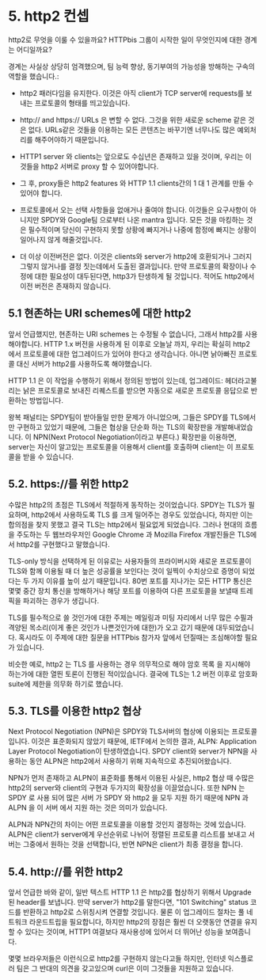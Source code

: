 # 5. http2 컨셉

http2로 무엇을 이룰 수 있을까요? HTTPbis 그룹이 시작한 일이 무엇인지에 대한 경계는 어디일까요?

경계는 사실상 상당히 엄격했으며, 팀 능력 향상, 동기부여의 가능성을 방해하는 구속의 역할을 했습니다.:

- http2 패러다임을 유지한다. 이것은 아직 client가 TCP server에 requests를 보내는 프로토콜의 형태를 띄고있습니다.

- http:// and https:// URLs 은 변할 수 없다. 그것을 위한 새로운 scheme 같은 것은 없다. URLs같은 것들을 이용하는 모든 콘텐츠는 바꾸기엔 너무나도 많은 예외처리를 해주어야하기 때문입니다.

- HTTP1 server 와 clients는 앞으로도 수십년은 존재하고 있을 것이며, 우리는 이것들을 http2 서버로 proxy 할 수 있어야합니다.

- 그 후, proxy들은 http2 features 와 HTTP 1.1 clients간의 1 대 1  관계를 만들 수 있어야 합니다.

- 프로토콜에서 오는 선택 사항들을 없애거나 줄여야 합니다. 이것들은 요구사항이 아니지만 SPDY와 Google팀 으로부터 나온 mantra 입니다. 모든 것을 마킹하는 것은 필수적이며 당신이 구현하지 못할 상황에 빠지거나 나중에 함정에 빠지는 상황이일어나지 않게 해줄것입니다.

- 더 이상 이전버전은 없다. 이것은 clients와 server가 http2에 호환되거나 그러지 그렇지 않거나를 결정 짓는데에서 도출된 결과입니다. 만약 프로토콜의 확장이나 수정에 대한 필요성이 대두된다면, http3가 탄생하게 될 것입니다. 적어도 http2에서 이전 버전은 존재하지 않습니다.

## 5.1 현존하는 URI schemes에 대한 http2

앞서 언급했지만, 현존하는 URI schemes 는 수정될 수 없습니다, 그래서 http2를 사용해야합니다. HTTP 1.x 버전을 사용하게 된 이후로 오늘날 까지, 우리는 확실히 http2 에서 프로토콜에 대한 업그레이드가 있어야 한다고 생각습니다. 아니면 낡아빠진 프로토콜 대신 서버가 http2를 사용하도록 해야했습니다.

HTTP 1.1 은 이 작업을 수행하기 위해서 정의된 방법이 있는데, 업그레이드: 헤더라고불리는 낡은 프로토콜로 보내진 리퀘스트를 받으면 자동으로 새로운 프로토콜 응답으로 반환하는 방법입니다.

왕복 패널티는 SPDY팀이 받아들일 만한 문제가 아니었으며, 그들은 SPDY를 TLS에서만 구현하고 있었기 때문에, 그들은 협상을 단순화 하는 TLS의 확장판을 개발해내었습니다. 이 NPN(Next Protocol Negotiation이라고 부른다.) 확장판을 이용하면, server는 자신이 알고있는 프로토콜을 이용해서 client를 호출하며 client는 이 프로토콜을 받을 수 있습니다.

## 5.2. https://를 위한 http2

수많은 http2의 초점은 TLS에서 적절하게 동작하는 것이었습니다. SPDY는 TLS가 필요하며, http2에서 사용하도록 TLS 를 크게 밀어주는 경우도 있었습니다, 하지만 이는 합의점을 찾지 못했고 결국 TLS는 http2에서 필요없게 되었습니다. 그러나 현대의 흐름을 주도하는 두 웹브라우저인 Google Chrome 과 Mozilla Firefox 개발진들은 TLS에서 http2를 구현했다고 말했습니다.

TLS-only 방식을 선택하게 된 이유로는 사용자들의 프라이버시와 새로운 프로토콜이 TLS와 함께 이용될 때 더 높은 성공률을 보인다는 것이 일찍이 수치상으로 증명이 되었다는 두 가지 이유를 높이 샀기 때문입니다. 80번 포트를 지나가는 모든 HTTP 통신은 몇몇 중간 장치 통신을 방해하거나 해당 포트를 이용하여 다른 프로토콜을 보낼때 트레픽을 파괴하는 경우가 생깁니다.

TLS를 필수적으로 쓸 것인가에 대한 주제는 메일링과 미팅 자리에서 너무 많은 수필과 격양된 목소리(이게 좋은 것인가 나쁜것인가에 대한)가 오고 갔기 때문에 대두되었습니다. 혹시라도 이 주제에 대한 질문을 HTTPbis 참가자 앞에서 던질때는 조심해야할 필요가 있습니다.

비슷한 예로, http2 는 TLS 를 사용하는 경우 의무적으로 해야 암호 목록 을 지시해야 하는가에 대한 열띈 토론이 진행된 적이있습니다. 결국에 TLS는 1.2 버전 이후로 암호화 suite에 제한을 의무화 하기로 했습니다.

## 5.3. TLS를 이용한 http2 협상

Next Protocol Negotiation (NPN)은 SPDY와 TLS서버의 협상에 이용되는 프로토콜입니다. 이것은 표준화되지 않았기 때문에, IETF에서 논의한 결과, ALPN: Application Layer Protocol Negotiation이 탄생하였습니다. SPDY client와 server가 NPN을 사용하는 동안 ALPN은 http2에서 사용하기 위해 지속적으로 추진되어왔습니다.

NPN가 먼저 존재하고 ALPN이 표준화를 통해서 이용된 사실은, http2 협상 때 수많은 http2의 server와 client의 구현과 두가지의 확장성을 이끌었습니다. 또한 NPN 는 SPDY 로 사용 되어 많은 서버 가 SPDY 와 http2 을 모두 지원 하기 때문에 NPN 과 ALPN 을 이 서버 에서 지원 하는 것은 의미가 있습니다.

ALPN과 NPN간의 차이는 어떤 프로토콜을 이용할 것인지 결정하는 것에 있습니다. ALPN은 client가 server에게 우선순위로 나뉘어 정렬된 프로토콜 리스트를 보내고 서버는 그중에서 원하는 것을 선택합니다, 반면 NPN은 client가 최종 결정을 합니다.

## 5.4. http://를 위한 http2

앞서 언급한 바와 같이, 일반 텍스트 HTTP 1.1 은 http2를 협상하기 위해서 Upgrade된 header를 보냅니다.
만약 server가 http2를 말한다면, "101 Switching" status 코드를 반환하고 http2로 스위칭시켜 연결할 것입니다.
물론 이 업그레이드 절차는 풀 네트워크 라운드트립을 필요합니다, 하지만 http2의 장점은 훨씬 더 오랫동안 연결을 유지할 수 있다는 것이며, HTTP1 여결보다 재사용성에 있어서 더 뛰어난 성능을 보여줍니다.

몇몇 브라우저들은 이런식으로 http2를 구현하지 않는다고들 하지만, 인터넷 익스플로러 팀은 그 반대의 의견을 갖고있으며 curl은 이미 그것들을 지원하고 있습니다.
